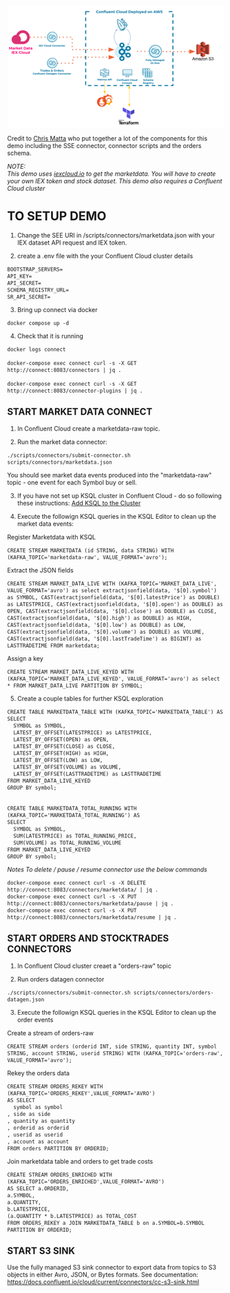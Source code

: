 ![alt text](https://github.com/pbakanas/marketdata-cloud-demo/blob/master/demo_topology.png)

Credit to [Chris Matta](https://github.com/cjmatta) who put together a lot of the components for this demo including the SSE connector, connector scripts and the orders schema.  

_NOTE:  
This demo uses [iexcloud.io](https://iexcloud.io/) to get the marketdata.  You will have to create your own IEX token and stock dataset. 
This demo also requires a Confluent Cloud cluster_

# TO SETUP DEMO

1. Change the SEE URI in /scripts/connectors/marketdata.json with your IEX dataset API request and IEX token.

2. create a .env file with the your Confluent Cloud cluster details
```
BOOTSTRAP_SERVERS=
API_KEY=
API_SECRET=
SCHEMA_REGISTRY_URL=
SR_API_SECRET=
```

3. Bring up connect via docker
```
docker compose up -d
```

4. Check that it is running
```
docker logs connect 

docker-compose exec connect curl -s -X GET http://connect:8083/connectors | jq .

docker-compose exec connect curl -s -X GET http://connect:8083/connector-plugins | jq .
```

## START MARKET DATA CONNECT

1. In Confluent Cloud create a marketdata-raw topic.

2. Run the market data connector:  
```
./scripts/connectors/submit-connector.sh scripts/connectors/marketdata.json
```
You should see market data events produced into the "marketdata-raw" topic - one event for each Symbol buy or sell. 

3. If you have not set up KSQL cluster in Confluent Cloud - do so following these instructions: [Add KSQL to the Cluster](https://docs.confluent.io/cloud/current/get-started/index.html#section-2-add-ksql-cloud-to-the-cluster)

4. Execute the followign KSQL queries in the KSQL Editor to clean up the market data events:

Register Marketdata with KSQL
```
CREATE STREAM MARKETDATA (id STRING, data STRING) WITH (KAFKA_TOPIC='marketdata-raw', VALUE_FORMAT='avro');      
```
Extract the JSON fields
```
CREATE STREAM MARKET_DATA_LIVE WITH (KAFKA_TOPIC='MARKET_DATA_LIVE', VALUE_FORMAT='avro') as select extractjsonfield(data, '$[0].symbol') as SYMBOL, CAST(extractjsonfield(data, '$[0].latestPrice') as DOUBLE) as LATESTPRICE, CAST(extractjsonfield(data, '$[0].open') as DOUBLE) as OPEN, CAST(extractjsonfield(data, '$[0].close') as DOUBLE) as CLOSE, CAST(extractjsonfield(data, '$[0].high') as DOUBLE) as HIGH, CAST(extractjsonfield(data, '$[0].low') as DOUBLE) as LOW, CAST(extractjsonfield(data, '$[0].volume') as DOUBLE) as VOLUME, CAST(extractjsonfield(data, '$[0].lastTradeTime') as BIGINT) as LASTTRADETIME FROM marketdata;
```
Assign a key
```
CREATE STREAM MARKET_DATA_LIVE_KEYED WITH (KAFKA_TOPIC='MARKET_DATA_LIVE_KEYED', VALUE_FORMAT='avro') as select * FROM MARKET_DATA_LIVE PARTITION BY SYMBOL;
```

5. Create a couple tables for further KSQL exploration
```
CREATE TABLE MARKETDATA_TABLE WITH (KAFKA_TOPIC='MARKETDATA_TABLE') AS 
SELECT
  SYMBOL as SYMBOL,
  LATEST_BY_OFFSET(LATESTPRICE) as LATESTPRICE,
  LATEST_BY_OFFSET(OPEN) as OPEN,
  LATEST_BY_OFFSET(CLOSE) as CLOSE,
  LATEST_BY_OFFSET(HIGH) as HIGH,
  LATEST_BY_OFFSET(LOW) as LOW,
  LATEST_BY_OFFSET(VOLUME) as VOLUME,
  LATEST_BY_OFFSET(LASTTRADETIME) as LASTTRADETIME
FROM MARKET_DATA_LIVE_KEYED
GROUP BY symbol;


CREATE TABLE MARKETDATA_TOTAL_RUNNING WITH (KAFKA_TOPIC='MARKETDATA_TOTAL_RUNNING') AS 
SELECT
  SYMBOL as SYMBOL,
  SUM(LATESTPRICE) as TOTAL_RUNNING_PRICE,
  SUM(VOLUME) as TOTAL_RUNNING_VOLUME
FROM MARKET_DATA_LIVE_KEYED
GROUP BY symbol;

```

_Notes To delete / pause / resume connector use the below commands_
```
docker-compose exec connect curl -s -X DELETE http://connect:8083/connectors/marketdata/ | jq .
docker-compose exec connect curl -s -X PUT http://connect:8083/connectors/marketdata/pause | jq .
docker-compose exec connect curl -s -X PUT http://connect:8083/connectors/marketdata/resume | jq .
```


## START ORDERS AND STOCKTRADES CONNECTORS

1. In Confluent Cloud cluster creaet a "orders-raw" topic

2. Run orders datagen connector
```
./scripts/connectors/submit-connector.sh scripts/connectors/orders-datagen.json
```

3. Execute the followign KSQL queries in the KSQL Editor to clean up the order events

Create a stream of orders-raw
```
CREATE STREAM orders (orderid INT, side STRING, quantity INT, symbol STRING, account STRING, userid STRING) WITH (KAFKA_TOPIC='orders-raw', VALUE_FORMAT='avro');
```
Rekey the orders data
```
CREATE STREAM ORDERS_REKEY WITH (KAFKA_TOPIC='ORDERS_REKEY',VALUE_FORMAT='AVRO')
AS SELECT
  symbol as symbol
, side as side
, quantity as quantity
, orderid as orderid
, userid as userid
, account as account
FROM orders PARTITION BY ORDERID;
```
Join marketdata table and orders to get trade costs
```
CREATE STREAM ORDERS_ENRICHED WITH (KAFKA_TOPIC='ORDERS_ENRICHED',VALUE_FORMAT='AVRO')
AS SELECT a.ORDERID,
a.SYMBOL,
a.QUANTITY,
b.LATESTPRICE,
(a.QUANTITY * b.LATESTPRICE) as TOTAL_COST
FROM ORDERS_REKEY a JOIN MARKETDATA_TABLE b on a.SYMBOL=b.SYMBOL PARTITION BY ORDERID; 
```

## START S3 SINK

Use the fully managed S3 sink connector to export data from topics to S3 objects in either Avro, JSON, or Bytes formats.
See documentation: https://docs.confluent.io/cloud/current/connectors/cc-s3-sink.html
